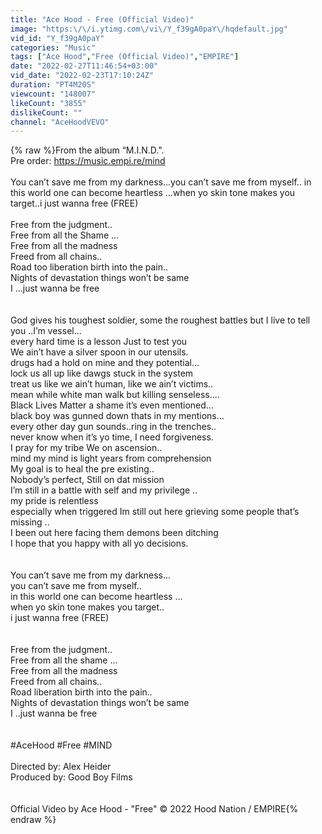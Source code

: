 ```yaml
---
title: "Ace Hood - Free (Official Video)"
image: "https:\/\/i.ytimg.com\/vi\/Y_f39gA0paY\/hqdefault.jpg"
vid_id: "Y_f39gA0paY"
categories: "Music"
tags: ["Ace Hood","Free (Official Video)","EMPIRE"]
date: "2022-02-27T11:46:54+03:00"
vid_date: "2022-02-23T17:10:24Z"
duration: "PT4M20S"
viewcount: "148007"
likeCount: "3855"
dislikeCount: ""
channel: "AceHoodVEVO"
---
```

{% raw %}From the album “M.I.N.D.&quot;.<br />Pre order: <a rel="nofollow" target="blank" href="https://music.empi.re/mind">https://music.empi.re/mind</a><br /><br />You can’t save me from my darkness...you can’t save me from myself.. in this world one can become heartless ...when yo skin tone makes you target..i just wanna free (FREE) <br /><br />Free from the judgment..<br />Free from all the Shame ...<br />Free from all the madness <br />Freed from all chains.. <br />Road too liberation birth into the pain.. <br />Nights of devastation things won’t be same<br />I ...just wanna be free <br /><br /><br />God gives his toughest soldier, some the roughest battles but I live to tell you ..I’m vessel... <br />every hard time is a lesson Just to test you <br />We ain’t have a silver spoon in our utensils.<br />drugs had a hold on mine and they potential... <br />lock us all up like dawgs  stuck in the system <br />treat us like we ain’t human, like we ain’t victims.. <br />mean while white man walk but killing senseless.... <br />Black Lives Matter a shame it’s even mentioned...<br />black boy was gunned down thats in my mentions...<br />every other day gun sounds..ring in the trenches.. <br />never know when it’s yo time, I need forgiveness.<br />I pray for my tribe  We on ascension..<br />mind my mind is light years from comprehension<br />My goal is to heal the pre existing..<br />Nobody’s perfect, Still on dat mission <br />I’m still in a battle with self and my privilege ..<br />my pride is relentless <br />especially when triggered Im still out here grieving some people that’s missing ..<br />I been out here facing them demons been ditching <br />I hope that you happy with all yo decisions.<br /><br /><br />You can’t save me from my darkness...<br />you can’t save me from myself.. <br />in this world one can become heartless ...<br />when yo skin tone makes you target..<br />i just wanna free (FREE) <br /><br /><br />Free from the judgment..<br />Free from all the shame ...<br />Free from all the madness <br />Freed from all chains.. <br />Road liberation birth into the pain.. <br />Nights of devastation things won’t be same<br />I ..just wanna be free<br /><br /><br />#AceHood  #Free  #MIND<br /><br />Directed by: Alex Heider<br />Produced by: Good Boy Films<br /><br /><br />Official Video by Ace Hood  - &quot;Free&quot;  © 2022 Hood Nation / EMPIRE{% endraw %}
